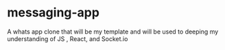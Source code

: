 # messaging-app
 A whats app clone that will be my template and will be used to deeping my understanding of JS , React, and Socket.io
